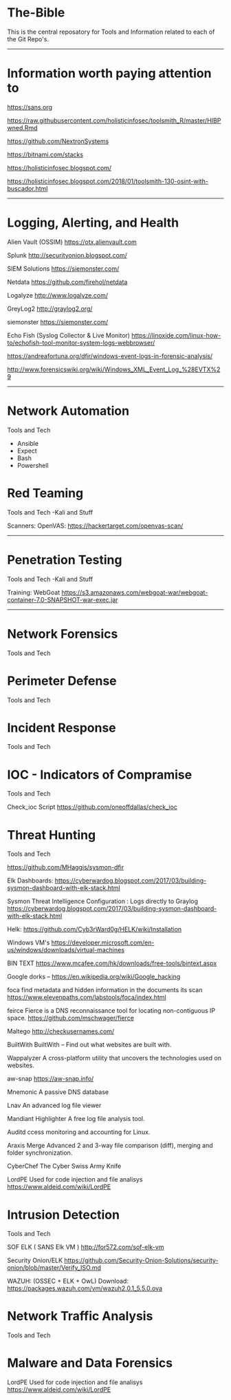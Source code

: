 # The-Bible

This is the central reposatory for Tools and Information related to each of the Git Repo's.  

---

# Information worth paying attention to

https://sans.org

https://raw.githubusercontent.com/holisticinfosec/toolsmith_R/master/HIBPwned.Rmd

https://github.com/NextronSystems

https://bitnami.com/stacks

https://holisticinfosec.blogspot.com/

https://holisticinfosec.blogspot.com/2018/01/toolsmith-130-osint-with-buscador.html

---

# Logging, Alerting, and Health 

Alien Vault (OSSIM)
https://otx.alienvault.com

Splunk
http://securityonion.blogspot.com/

SIEM Solutions
https://siemonster.com/

Netdata
https://github.com/firehol/netdata  

Logalyze
http://www.logalyze.com/

GreyLog2
http://graylog2.org/

siemonster
https://siemonster.com/

Echo Fish (Syslog Collector & Live Monitor)
https://linoxide.com/linux-how-to/echofish-tool-monitor-system-logs-webbrowser/

https://andreafortuna.org/dfir/windows-event-logs-in-forensic-analysis/

http://www.forensicswiki.org/wiki/Windows_XML_Event_Log_%28EVTX%29

---

# Network Automation

Tools and Tech
- Ansible
- Expect
- Bash
- Powershell

# Red Teaming
Tools and Tech
-Kali and Stuff

Scanners:
OpenVAS:
https://hackertarget.com/openvas-scan/


---
# Penetration Testing

Tools and Tech
-Kali and Stuff

Training:
WebGoat
https://s3.amazonaws.com/webgoat-war/webgoat-container-7.0-SNAPSHOT-war-exec.jar

---

# Network Forensics
Tools and Tech

# Perimeter Defense
Tools and Tech

# Incident Response
Tools and Tech

# IOC - Indicators of Compramise
Tools and Tech

Check_ioc Script
https://github.com/oneoffdallas/check_ioc




# Threat Hunting
Tools and Tech

https://github.com/MHaggis/sysmon-dfir

Elk Dashboards:
https://cyberwardog.blogspot.com/2017/03/building-sysmon-dashboard-with-elk-stack.html

Sysmon Threat Intelligence Configuration : Logs directly to Graylog
https://cyberwardog.blogspot.com/2017/03/building-sysmon-dashboard-with-elk-stack.html

Helk:
https://github.com/Cyb3rWard0g/HELK/wiki/Installation

Windows VM's
  https://developer.microsoft.com/en-us/windows/downloads/virtual-machines
  
BIN TEXT
  https://www.mcafee.com/hk/downloads/free-tools/bintext.aspx

Google dorks –
https://en.wikipedia.org/wiki/Google_hacking

foca
find metadata and hidden information in the documents its scan
https://www.elevenpaths.com/labstools/foca/index.html

feirce
Fierce is a DNS reconnaissance tool for locating non-contiguous IP space.
https://github.com/mschwager/fierce

Maltego
http://checkusernames.com/

BuiltWith
BuiltWith – Find out what websites are built with.

Wappalyzer 
 A cross-platform utility that uncovers the technologies used on websites.

aw-snap
https://aw-snap.info/ 

Mnemonic
A passive DNS database

Lnav
An advanced log file viewer

Mandiant Highlighter
A free log file analysis tool.

Auditd
ccess monitoring and accounting for Linux.

Araxis Merge
Advanced 2 and 3-way file comparison (diff), merging and folder synchronization.

CyberChef
The Cyber Swiss Army Knife

LordPE
Used for code injection and file analisys
https://www.aldeid.com/wiki/LordPE


# Intrusion Detection
Tools and Tech

SOF ELK ( SANS Elk VM )
http://for572.com/sof-elk-vm

Security Onion/ELK
https://github.com/Security-Onion-Solutions/security-onion/blob/master/Verify_ISO.md

WAZUH: (OSSEC + ELK + OwL) 
 Download: https://packages.wazuh.com/vm/wazuh2.0.1_5.5.0.ova


# Network Traffic Analysis
Tools and Tech


# Malware and Data Forensics

LordPE
Used for code injection and file analisys
https://www.aldeid.com/wiki/LordPE


